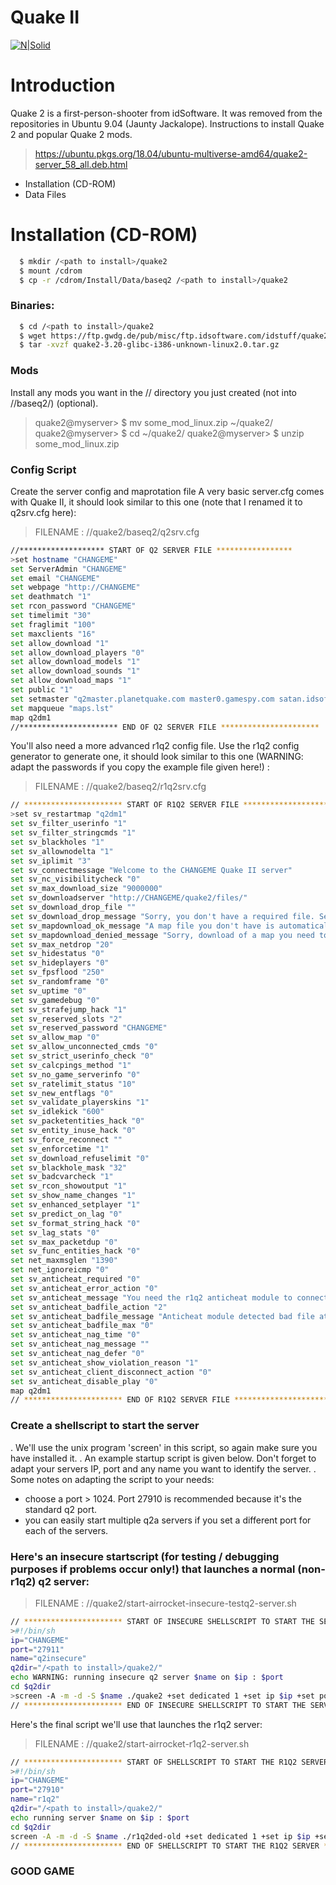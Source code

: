 # Quake II

[![N|Solid](https://images.launchbox-app.com/4895c11d-4620-4a7c-9268-529701afad41.jpg)](https://nodesource.com/products/nsolid)

# Introduction
Quake 2 is a first-person-shooter from idSoftware. It was removed from the repositories in Ubuntu 9.04 (Jaunty Jackalope). Instructions to install Quake 2 and popular Quake 2 mods.
>https://ubuntu.pkgs.org/18.04/ubuntu-multiverse-amd64/quake2-server_58_all.deb.html
  - Installation (CD-ROM)
  - Data Files
  
# Installation (CD-ROM)
```sh
  $ mkdir /<path to install>/quake2
  $ mount /cdrom
  $ cp -r /cdrom/Install/Data/baseq2 /<path to install>/quake2
```

### Binaries:
```sh
  $ cd /<path to install>/quake2
  $ wget https://ftp.gwdg.de/pub/misc/ftp.idsoftware.com/idstuff/quake2/unix/quake2-3.20-glibc-i386-unknown-linux2.0.tar.gz
  $ tar -xvzf quake2-3.20-glibc-i386-unknown-linux2.0.tar.gz
```

### Mods 
  Install any mods you want in the /<path to isntall>/ directory you just created (not into /<path to isntall>/baseq2/) (optional).
 
> quake2@myserver> $ mv some_mod_linux.zip ~/quake2/
>  quake2@myserver> $ cd ~/quake2/
> quake2@myserver> $ unzip some_mod_linux.zip
 
 ### Config Script 
 Create the server config and maprotation file
 A very basic server.cfg comes with Quake II, it should look similar to this one (note that I renamed it to q2srv.cfg here):

> FILENAME : /<path to install>/quake2/baseq2/q2srv.cfg

```sh
//******************* START OF Q2 SERVER FILE *****************
>set hostname "CHANGEME"
set ServerAdmin "CHANGEME"
set email "CHANGEME"
set webpage "http://CHANGEME"
set deathmatch "1"
set rcon_password "CHANGEME"
set timelimit "30"
set fraglimit "100"
set maxclients "16"
set allow_download "1"
set allow_download_players "0"
set allow_download_models "1"
set allow_download_sounds "1"
set allow_download_maps "1"
set public "1"
set setmaster "q2master.planetquake.com master0.gamespy.com satan.idsoftware.com"
set mapqueue "maps.lst"
map q2dm1
//********************** END OF Q2 SERVER FILE **********************
```


You'll also need a more advanced r1q2 config file.
Use the r1q2 config generator to generate one, it should look similar to this one (WARNING: adapt the passwords if you copy the example file given here!) :
>


> FILENAME : /<path to install>/quake2/baseq2/r1q2srv.cfg
```sh
// ********************** START OF R1Q2 SERVER FILE *********************
>set sv_restartmap "q2dm1"
set sv_filter_userinfo "1"
set sv_filter_stringcmds "1"
set sv_blackholes "1"
set sv_allownodelta "1"
set sv_iplimit "3"
set sv_connectmessage "Welcome to the CHANGEME Quake II server"
set sv_nc_visibilitycheck "0"
set sv_max_download_size "9000000"
set sv_downloadserver "http://CHANGEME/quake2/files/"
set sv_download_drop_file ""
set sv_download_drop_message "Sorry, you don't have a required file. See http://CHANGEME for more info."
set sv_mapdownload_ok_message "A map file you don't have is automatically downloaded atm..."
set sv_mapdownload_denied_message "Sorry, download of a map you need to connect failed.\n See http://CHANGEME for more info."
set sv_max_netdrop "20"
set sv_hidestatus "0"
set sv_hideplayers "0"
set sv_fpsflood "250"
set sv_randomframe "0"
set sv_uptime "0"
set sv_gamedebug "0"
set sv_strafejump_hack "1"
set sv_reserved_slots "2"
set sv_reserved_password "CHANGEME"
set sv_allow_map "0"
set sv_allow_unconnected_cmds "0"
set sv_strict_userinfo_check "0"
set sv_calcpings_method "1"
set sv_no_game_serverinfo "0"
set sv_ratelimit_status "10"
set sv_new_entflags "0"
set sv_validate_playerskins "1"
set sv_idlekick "600"
set sv_packetentities_hack "0"
set sv_entity_inuse_hack "0"
set sv_force_reconnect ""
set sv_enforcetime "1"
set sv_download_refuselimit "0"
set sv_blackhole_mask "32"
set sv_badcvarcheck "1"
set sv_rcon_showoutput "1"
set sv_show_name_changes "1"
set sv_enhanced_setplayer "1"
set sv_predict_on_lag "0"
set sv_format_string_hack "0"
set sv_lag_stats "0"
set sv_max_packetdup "0"
set sv_func_entities_hack "0"
set net_maxmsglen "1390"
set net_ignoreicmp "0"
set sv_anticheat_required "0"
set sv_anticheat_error_action "0"
set sv_anticheat_message "You need the r1q2 anticheat module to connect."
set sv_anticheat_badfile_action "2"
set sv_anticheat_badfile_message "Anticheat module detected bad file at your host. All other players were notified of this."
set sv_anticheat_badfile_max "0"
set sv_anticheat_nag_time "0"
set sv_anticheat_nag_message ""
set sv_anticheat_nag_defer "0"
set sv_anticheat_show_violation_reason "1"
set sv_anticheat_client_disconnect_action "0"
set sv_anticheat_disable_play "0"
map q2dm1
// ********************** END OF R1Q2 SERVER FILE **********************
```

 
 ### Create a shellscript to start the server
 
. We'll use the unix program 'screen' in this script, so again make sure you have installed it.
. An example startup script is given below. Don't forget to adapt your servers IP, port and any name you want to identify the server.
. Some notes on adapting the script to your needs:

* choose a port > 1024. Port 27910 is recommended because it's the standard q2 port.
* you can easily start multiple q2a servers if you set a different port for each of the servers.

### Here's an insecure startscript (for testing / debugging purposes if problems occur only!) that launches a normal (non-r1q2) q2 server:


> FILENAME : /<path to install>/quake2/start-airrocket-insecure-testq2-server.sh
```sh
// ********************** START OF INSECURE SHELLSCRIPT TO START THE SERVER **********************
>#!/bin/sh
ip="CHANGEME"
port="27911"
name="q2insecure"
q2dir="/<path to install>/quake2/"
echo WARNING: running insecure q2 server $name on $ip : $port
cd $q2dir
>screen -A -m -d -S $name ./quake2 +set dedicated 1 +set ip $ip +set port $port +exec q2srv.cfg +set deathmatch 1 +map q2dm1 &
// ********************** END OF INSECURE SHELLSCRIPT TO START THE SERVER **********************
```

 Here's the final script we'll use that launches the r1q2 server:

> FILENAME : /<path to install>/quake2/start-airrocket-r1q2-server.sh
```sh
// ********************** START OF SHELLSCRIPT TO START THE R1Q2 SERVER **********************
>#!/bin/sh
ip="CHANGEME"
port="27910"
name="r1q2"
q2dir="/<path to install>/quake2/"
echo running server $name on $ip : $port
cd $q2dir
screen -A -m -d -S $name ./r1q2ded-old +set dedicated 1 +set ip $ip +set port $port +exec q2srv.cfg +exec r1q2srv.cfg +map q2dm1 &
// ********************** END OF SHELLSCRIPT TO START THE R1Q2 SERVER **********************
```

 
### GOOD GAME 
